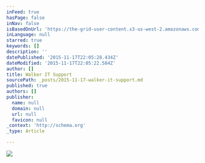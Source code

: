 ```yaml
---
inFeed: true
hasPage: false
inNav: false
isBasedOnUrl: 'https://the-grid-user-content.s3-us-west-2.amazonaws.com/5481c892-5efd-4a42-9b7b-6117e25b8623.jpg'
inLanguage: null
starred: true
keywords: []
description: ''
datePublished: '2015-11-17T22:05:28.434Z'
dateModified: '2015-11-17T22:05:22.584Z'
author: []
title: Walker IT Support
sourcePath: _posts/2015-11-17-walker-it-support.md
published: true
authors: []
publisher:
  name: null
  domain: null
  url: null
  favicon: null
_context: 'http://schema.org'
_type: Article

---
```

![](https://the-grid-user-content.s3-us-west-2.amazonaws.com/5481c892-5efd-4a42-9b7b-6117e25b8623.jpg)